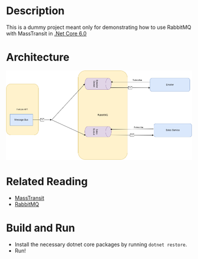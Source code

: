 # Description
This is a dummy project meant only for demonstrating how to use RabbitMQ with MassTransit in [.Net Core 6.0](https://dotnet.microsoft.com/en-us/download/dotnet/6.0)

# Architecture
![Falcon Architecture](https://github.com/clikudie/Falcon/blob/master/Images/Falcon.png?raw=true)

# Related Reading
- [MassTransit](https://masstransit-project.com/)
- [RabbitMQ](https://www.rabbitmq.com/)


# Build and Run
- Install the necessary dotnet core packages by running `dotnet restore`.
- Run!


